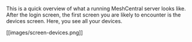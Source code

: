 This is a quick overview of what a running MeshCentral server looks like. After the login screen, the first screen you are likely to encounter is the devices screen. Here, you see all your devices.

[[images/screen-devices.png]]